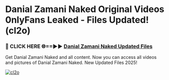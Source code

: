# Danial Zamani Naked Original Videos 0nlyFans Leaked - Files Updated! (cl2o)

<h3>🔴 CLICK HERE 🌐==►► <a href="https://tinyurl.com/yckcrads" rel="nofollow">Danial Zamani Naked Updated Files</a></h3>

Get Danial Zamani Naked and all content. Now you can access all videos and pictures of Danial Zamani Naked. New Updated Files 2025!

[![cl2o](https://i.imgur.com/hpKpOFt.gif)](https://tinyurl.com/yckcrads)
